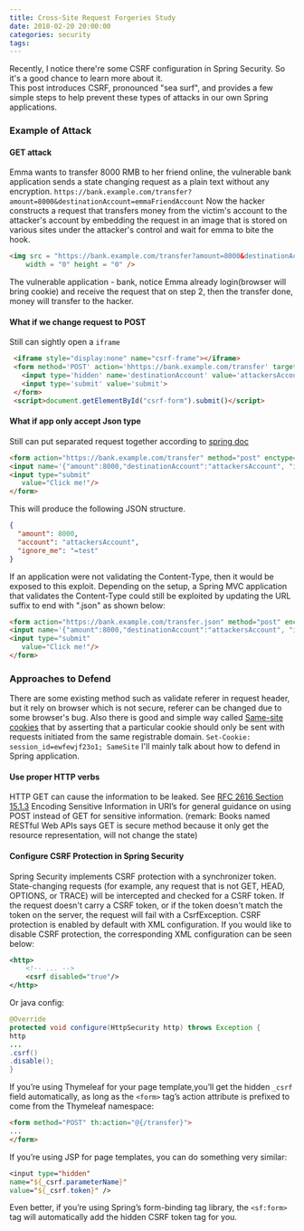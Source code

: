 ```yaml
---
title: Cross-Site Request Forgeries Study
date: 2018-02-20 20:00:00
categories: security
tags:
---
```

Recently, I notice there're some CSRF configuration in Spring Security. So it's a good chance to learn more about it. <br>
This post introduces CSRF, pronounced "sea surf", and provides a few simple steps to help prevent these types of attacks in our own Spring applications.
<!-- more -->
### Example of Attack
#### GET attack
Emma wants to transfer 8000 RMB to her friend online, the vulnerable bank application sends a state changing request as a plain text without any encryption.
`https://bank.example.com/transfer?amount=8000&destinationAccount=emmaFriendAccount`
Now the hacker constructs a request that transfers money from the victim's account to the attacker's account by embedding the request in an image that is stored on various sites under the attacker's control and wait for emma to bite the hook.<br>
```html 
<img src = "https://bank.example.com/transfer?amount=8000&destinationAccount=attackersAccount" 
    width = "0" height = "0" />
```
The vulnerable application - bank, notice Emma already login(browser will bring cookie) and receive the request that on step 2, then the transfer done, money will transfer to the hacker.
#### What if we change request to POST
Still can sightly open a `iframe` 
```html
 <iframe style="display:none" name="csrf-frame"></iframe>
 <form method='POST' action='hhttps://bank.example.com/transfer' target="csrf-frame" id="csrf-form">
   <input type='hidden' name='destinationAccount' value='attackersAccount'>
   <input type='submit' value='submit'>
 </form>
 <script>document.getElementById("csrf-form").submit()</script>
 ```
 #### What if app only accept Json type
 Still can put separated request together according to [spring doc](https://docs.spring.io/spring-security/site/docs/current/reference/html/csrf.html)
 ```html
<form action="https://bank.example.com/transfer" method="post" enctype="text/plain">
<input name='{"amount":8000,"destinationAccount":"attackersAccount", "ignore_me":"' value='test"}' type='hidden'>
<input type="submit"
	value="Click me!"/>
</form>
```
This will produce the following JSON structure.
```json
{ 
  "amount": 8000,
  "account": "attackersAccount",
  "ignore_me": "=test"
}
```
If an application were not validating the Content-Type, then it would be exposed to this exploit. Depending on the setup, a Spring MVC application that validates the Content-Type could still be exploited by updating the URL suffix to end with ".json" as shown below:
 ```html
<form action="https://bank.example.com/transfer.json" method="post" enctype="text/plain">
<input name='{"amount":8000,"destinationAccount":"attackersAccount", "ignore_me":"' value='test"}' type='hidden'>
<input type="submit"
	value="Click me!"/>
</form>
```
### Approaches to Defend
There are some existing method such as validate referer in request header, but it rely on browser which is not secure, referer can be changed due to some browser's bug. 
Also there is good and simple way called [Same-site cookies](https://www.chromestatus.com/feature/4672634709082112) that by asserting that a particular cookie should only be sent with requests initiated from the same registrable domain.
`Set-Cookie: session_id=ewfewjf23o1; SameSite`
I'll mainly talk about how to defend in Spring application.
#### Use proper HTTP verbs
HTTP GET can cause the information to be leaked. See [RFC 2616 Section 15.1.3](https://www.w3.org/Protocols/rfc2616/rfc2616-sec15.html#sec15.1.3) Encoding Sensitive Information in URI’s for general guidance on using POST instead of GET for sensitive information.
(remark: Books named RESTful Web APIs says GET is secure method because it only get the resource representation, will not change the state)
#### Configure CSRF Protection in Spring Security
Spring Security implements CSRF protection with a synchronizer token. State-changing
requests (for example, any request that is not GET, HEAD, OPTIONS, or TRACE)
will be intercepted and checked for a CSRF token. If the request doesn't carry a CSRF
token, or if the token doesn't match the token on the server, the request will fail with
a CsrfException.
CSRF protection is enabled by default with XML configuration. If you would like to disable CSRF protection, the corresponding XML configuration can be seen below:
```xml
<http>
	<!-- ... -->
	<csrf disabled="true"/>
</http>
```
Or java config:
```java
@Override
protected void configure(HttpSecurity http) throws Exception {
http
...
.csrf()
.disable();
}
```
If you’re using Thymeleaf for your page template,you’ll get the hidden `_csrf` field automatically, as long as the `<form>` tag’s action attribute is prefixed to come from the Thymeleaf namespace:
```html
<form method="POST" th:action="@{/transfer}">
...
</form>
```
If you’re using JSP for page templates, you can do something very similar:
```jsp
<input type="hidden"
name="${_csrf.parameterName}"
value="${_csrf.token}" />
```
Even better, if you’re using Spring’s form-binding tag library, the `<sf:form>` tag will
automatically add the hidden CSRF token tag for you.
